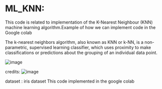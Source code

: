 # ML_KNN:

This code is related to implementation of the K-Nearest Neighbour (KNN) machine learning algorithm.Example of how we can implement code in the Google colab


The k-nearest neighbors algorithm, also known as KNN or k-NN, is a non-parametric, supervised learning classifier, which uses proximity to make classifications or predictions about the grouping of an individual data point.


![image](https://github.com/Chandu1123/ML_KNN/assets/88821957/89dd885e-fa48-4330-995a-dedb0a125c3d)


credits:
![image](https://github.com/Chandu1123/ML_KNN/assets/88821957/51e38fa3-8832-4133-8b69-c0f0d7162300)


dataset : iris dataset
This code implemented in the google colab 


